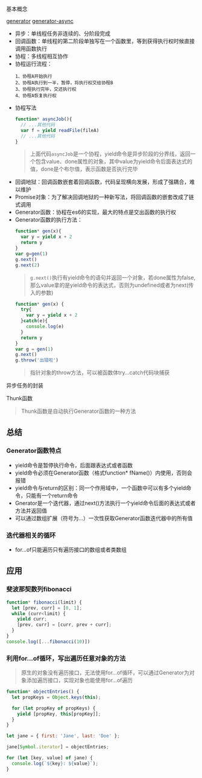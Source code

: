 基本概念

[generator](https://github.com/ruanyf/es6tutorial/blob/gh-pages/docs/generator.md)
[generator-async](https://github.com/ruanyf/es6tutorial/blob/gh-pages/docs/generator-async.md)

* 异步：单线程任务非连续的、分阶段完成
* 回调函数：单线程的第二阶段单独写在一个函数里，等到获得执行权时候直接调用函数执行
* 协程：多线程相互协作
* 协程运行流程：
  ```
  1、协程A开始执行
  2、协程A执行到一半，暂停，将执行权交给协程B
  3、协程执行完毕，交还执行权
  4、协程A恢复执行权
  ```
* 协程写法
  ```js
  function* asyncJob(){
    // ...其他代码
    var f = yield readFile(fileA)
    // ...其他代码
  }
  ```
  >上面代码`asyncJob`是一个协程，yield命令是异步阶段的分界线，返回一个包含value、done属性的对象，其中value为yield命令后面表达式的值，done是个布尔值，表示函数是否执行完毕
* 回调地狱：回调函数嵌套着回调函数，代码呈现横向发展，形成了强耦合，难以维护
* Promise对象：为了解决回调地狱的一种新写法，将回调函数的嵌套改成了链式调用
* Generator函数：协程在es6的实现，最大的特点是交出函数的执行权
* Generator函数的执行方法：
  ```js
  function* gen(x){
    var y = yield x + 2
    return y
  }
  var g=gen(1)
  g.next()
  g.next(2)
  ```
  >`g.next()`执行有yield命令的语句并返回一个对象，若done属性为false,那么value拿的是yield命令的表达式，否则为undefined或者为next(传入的参数)
  ```js
  function* gen(x) {
    try{
      var y = yield x + 2
    }catch(e){
      console.log(e)
    }
    return y
  }
  var g = gen(1)
  g.next()
  g.throw('出错啦')
  ```
  >指针对象的throw方法，可以被函数体try...catch代码块捕获

异步任务的封装

Thunk函数

>Thunk函数是自动执行Generator函数的一种方法

## 总结


### Generator函数特点

* yield命令是暂停执行命令，后面跟表达式或者函数
* yield命令必须在Generator函数（格式function* fName()）内使用，否则会报错
* yield命令与return的区别：同一个作用域中，一个函数中可以有多个yield命令，只能有一个return命令
* Gnerator是一个迭代器，通过next()方法执行一个yield命令后面的表达式或者方法并返回值
* 可以通过数组扩展（符号为...）一次性获取Generator函数迭代器中的所有值

### 迭代器相关的循环

* for...of只能遍历只有遍历接口的数组或者类数组

## 应用

### 斐波那契数列fibonacci

```js
function* fibonacci(limit) {
  let [prev, curr] = [0, 1];
  while (curr<limit) {
    yield curr;
    [prev, curr] = [curr, prev + curr];
  }
}
console.log([...fibonacci(10)])
```

### 利用for...of循环，写出遍历任意对象的方法

>原生的对象没有遍历接口，无法使用for...of循环，可以通过Generator为对象添加遍历接口，实现对象也能使用for...of遍历

```js
function* objectEntries() {
  let propKeys = Object.keys(this);

  for (let propKey of propKeys) {
    yield [propKey, this[propKey]];
  }
}

let jane = { first: 'Jane', last: 'Doe' };

jane[Symbol.iterator] = objectEntries;

for (let [key, value] of jane) {
  console.log(`${key}: ${value}`);
}
```